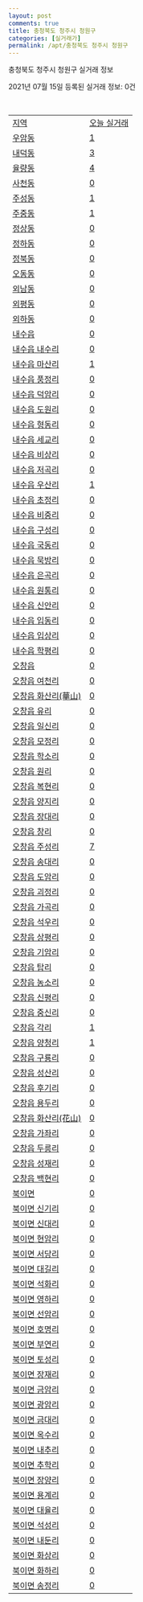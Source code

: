 ```yaml
---
layout: post
comments: true
title: 충청북도 청주시 청원구
categories: [실거래가]
permalink: /apt/충청북도 청주시 청원구
---
```


충청북도 청주시 청원구 실거래 정보

2021년 07월 15일 등록된 실거래 정보: 0건

<script type="text/javascript">
  google.charts.load('current', {'packages':['corechart']});
  google.charts.setOnLoadCallback(drawChart);

  function drawChart() {
    var data = google.visualization.arrayToDataTable([['거래일', '매매', '전월세', '전매'], ['20-07', 85, 235, 10], ['20-08', 145, 394, 16], ['20-09', 181, 417, 14], ['20-10', 222, 407, 12], ['20-11', 327, 332, 28], ['20-12', 402, 364, 15], ['21-01', 430, 338, 14], ['21-02', 329, 364, 13], ['21-03', 304, 384, 11], ['21-04', 243, 299, 19], ['21-05', 263, 217, 17], ['21-06', 186, 213, 14], ['21-07', 36, 52, 2]]);

    var options = {
      title: '최근 1년간 유형별 거래량 추이',
      legend: { position: 'bottom' }
    };

    var chart = new google.visualization.LineChart(document.getElementById('columnchart_material'));
    chart.draw(data, (options));
  }
</script>

<div id="columnchart_material" style="width: 95%; margin-left: -35px"></div>
<br>
<table class="sortable">
  <tr>
    <td><a href="#">지역</a></td>
    <td><a href="#">오늘 실거래</a></td>
  </tr>

  
  <tr class="item">
    <td><a href="충청북도 청주시 청원구 우암동">우암동</a></td>
    <td><a href="충청북도 청주시 청원구 우암동">1</a></td>
  </tr>
    

  <tr class="item">
    <td><a href="충청북도 청주시 청원구 내덕동">내덕동</a></td>
    <td><a href="충청북도 청주시 청원구 내덕동">3</a></td>
  </tr>
    

  <tr class="item">
    <td><a href="충청북도 청주시 청원구 율량동">율량동</a></td>
    <td><a href="충청북도 청주시 청원구 율량동">4</a></td>
  </tr>
    

  <tr class="item">
    <td><a href="충청북도 청주시 청원구 사천동">사천동</a></td>
    <td><a href="충청북도 청주시 청원구 사천동">0</a></td>
  </tr>
    

  <tr class="item">
    <td><a href="충청북도 청주시 청원구 주성동">주성동</a></td>
    <td><a href="충청북도 청주시 청원구 주성동">1</a></td>
  </tr>
    

  <tr class="item">
    <td><a href="충청북도 청주시 청원구 주중동">주중동</a></td>
    <td><a href="충청북도 청주시 청원구 주중동">1</a></td>
  </tr>
    

  <tr class="item">
    <td><a href="충청북도 청주시 청원구 정상동">정상동</a></td>
    <td><a href="충청북도 청주시 청원구 정상동">0</a></td>
  </tr>
    

  <tr class="item">
    <td><a href="충청북도 청주시 청원구 정하동">정하동</a></td>
    <td><a href="충청북도 청주시 청원구 정하동">0</a></td>
  </tr>
    

  <tr class="item">
    <td><a href="충청북도 청주시 청원구 정북동">정북동</a></td>
    <td><a href="충청북도 청주시 청원구 정북동">0</a></td>
  </tr>
    

  <tr class="item">
    <td><a href="충청북도 청주시 청원구 오동동">오동동</a></td>
    <td><a href="충청북도 청주시 청원구 오동동">0</a></td>
  </tr>
    

  <tr class="item">
    <td><a href="충청북도 청주시 청원구 외남동">외남동</a></td>
    <td><a href="충청북도 청주시 청원구 외남동">0</a></td>
  </tr>
    

  <tr class="item">
    <td><a href="충청북도 청주시 청원구 외평동">외평동</a></td>
    <td><a href="충청북도 청주시 청원구 외평동">0</a></td>
  </tr>
    

  <tr class="item">
    <td><a href="충청북도 청주시 청원구 외하동">외하동</a></td>
    <td><a href="충청북도 청주시 청원구 외하동">0</a></td>
  </tr>
    

  <tr class="item">
    <td><a href="충청북도 청주시 청원구 내수읍">내수읍</a></td>
    <td><a href="충청북도 청주시 청원구 내수읍">0</a></td>
  </tr>
    

  <tr class="item">
    <td><a href="충청북도 청주시 청원구 내수읍 내수리">내수읍 내수리</a></td>
    <td><a href="충청북도 청주시 청원구 내수읍 내수리">0</a></td>
  </tr>
    

  <tr class="item">
    <td><a href="충청북도 청주시 청원구 내수읍 마산리">내수읍 마산리</a></td>
    <td><a href="충청북도 청주시 청원구 내수읍 마산리">1</a></td>
  </tr>
    

  <tr class="item">
    <td><a href="충청북도 청주시 청원구 내수읍 풍정리">내수읍 풍정리</a></td>
    <td><a href="충청북도 청주시 청원구 내수읍 풍정리">0</a></td>
  </tr>
    

  <tr class="item">
    <td><a href="충청북도 청주시 청원구 내수읍 덕암리">내수읍 덕암리</a></td>
    <td><a href="충청북도 청주시 청원구 내수읍 덕암리">0</a></td>
  </tr>
    

  <tr class="item">
    <td><a href="충청북도 청주시 청원구 내수읍 도원리">내수읍 도원리</a></td>
    <td><a href="충청북도 청주시 청원구 내수읍 도원리">0</a></td>
  </tr>
    

  <tr class="item">
    <td><a href="충청북도 청주시 청원구 내수읍 형동리">내수읍 형동리</a></td>
    <td><a href="충청북도 청주시 청원구 내수읍 형동리">0</a></td>
  </tr>
    

  <tr class="item">
    <td><a href="충청북도 청주시 청원구 내수읍 세교리">내수읍 세교리</a></td>
    <td><a href="충청북도 청주시 청원구 내수읍 세교리">0</a></td>
  </tr>
    

  <tr class="item">
    <td><a href="충청북도 청주시 청원구 내수읍 비상리">내수읍 비상리</a></td>
    <td><a href="충청북도 청주시 청원구 내수읍 비상리">0</a></td>
  </tr>
    

  <tr class="item">
    <td><a href="충청북도 청주시 청원구 내수읍 저곡리">내수읍 저곡리</a></td>
    <td><a href="충청북도 청주시 청원구 내수읍 저곡리">0</a></td>
  </tr>
    

  <tr class="item">
    <td><a href="충청북도 청주시 청원구 내수읍 우산리">내수읍 우산리</a></td>
    <td><a href="충청북도 청주시 청원구 내수읍 우산리">1</a></td>
  </tr>
    

  <tr class="item">
    <td><a href="충청북도 청주시 청원구 내수읍 초정리">내수읍 초정리</a></td>
    <td><a href="충청북도 청주시 청원구 내수읍 초정리">0</a></td>
  </tr>
    

  <tr class="item">
    <td><a href="충청북도 청주시 청원구 내수읍 비중리">내수읍 비중리</a></td>
    <td><a href="충청북도 청주시 청원구 내수읍 비중리">0</a></td>
  </tr>
    

  <tr class="item">
    <td><a href="충청북도 청주시 청원구 내수읍 구성리">내수읍 구성리</a></td>
    <td><a href="충청북도 청주시 청원구 내수읍 구성리">0</a></td>
  </tr>
    

  <tr class="item">
    <td><a href="충청북도 청주시 청원구 내수읍 국동리">내수읍 국동리</a></td>
    <td><a href="충청북도 청주시 청원구 내수읍 국동리">0</a></td>
  </tr>
    

  <tr class="item">
    <td><a href="충청북도 청주시 청원구 내수읍 묵방리">내수읍 묵방리</a></td>
    <td><a href="충청북도 청주시 청원구 내수읍 묵방리">0</a></td>
  </tr>
    

  <tr class="item">
    <td><a href="충청북도 청주시 청원구 내수읍 은곡리">내수읍 은곡리</a></td>
    <td><a href="충청북도 청주시 청원구 내수읍 은곡리">0</a></td>
  </tr>
    

  <tr class="item">
    <td><a href="충청북도 청주시 청원구 내수읍 원통리">내수읍 원통리</a></td>
    <td><a href="충청북도 청주시 청원구 내수읍 원통리">0</a></td>
  </tr>
    

  <tr class="item">
    <td><a href="충청북도 청주시 청원구 내수읍 신안리">내수읍 신안리</a></td>
    <td><a href="충청북도 청주시 청원구 내수읍 신안리">0</a></td>
  </tr>
    

  <tr class="item">
    <td><a href="충청북도 청주시 청원구 내수읍 입동리">내수읍 입동리</a></td>
    <td><a href="충청북도 청주시 청원구 내수읍 입동리">0</a></td>
  </tr>
    

  <tr class="item">
    <td><a href="충청북도 청주시 청원구 내수읍 입상리">내수읍 입상리</a></td>
    <td><a href="충청북도 청주시 청원구 내수읍 입상리">0</a></td>
  </tr>
    

  <tr class="item">
    <td><a href="충청북도 청주시 청원구 내수읍 학평리">내수읍 학평리</a></td>
    <td><a href="충청북도 청주시 청원구 내수읍 학평리">0</a></td>
  </tr>
    

  <tr class="item">
    <td><a href="충청북도 청주시 청원구 오창읍">오창읍</a></td>
    <td><a href="충청북도 청주시 청원구 오창읍">0</a></td>
  </tr>
    

  <tr class="item">
    <td><a href="충청북도 청주시 청원구 오창읍 여천리">오창읍 여천리</a></td>
    <td><a href="충청북도 청주시 청원구 오창읍 여천리">0</a></td>
  </tr>
    

  <tr class="item">
    <td><a href="충청북도 청주시 청원구 오창읍 화산리(華山)">오창읍 화산리(華山)</a></td>
    <td><a href="충청북도 청주시 청원구 오창읍 화산리(華山)">0</a></td>
  </tr>
    

  <tr class="item">
    <td><a href="충청북도 청주시 청원구 오창읍 유리">오창읍 유리</a></td>
    <td><a href="충청북도 청주시 청원구 오창읍 유리">0</a></td>
  </tr>
    

  <tr class="item">
    <td><a href="충청북도 청주시 청원구 오창읍 일신리">오창읍 일신리</a></td>
    <td><a href="충청북도 청주시 청원구 오창읍 일신리">0</a></td>
  </tr>
    

  <tr class="item">
    <td><a href="충청북도 청주시 청원구 오창읍 모정리">오창읍 모정리</a></td>
    <td><a href="충청북도 청주시 청원구 오창읍 모정리">0</a></td>
  </tr>
    

  <tr class="item">
    <td><a href="충청북도 청주시 청원구 오창읍 학소리">오창읍 학소리</a></td>
    <td><a href="충청북도 청주시 청원구 오창읍 학소리">0</a></td>
  </tr>
    

  <tr class="item">
    <td><a href="충청북도 청주시 청원구 오창읍 원리">오창읍 원리</a></td>
    <td><a href="충청북도 청주시 청원구 오창읍 원리">0</a></td>
  </tr>
    

  <tr class="item">
    <td><a href="충청북도 청주시 청원구 오창읍 복현리">오창읍 복현리</a></td>
    <td><a href="충청북도 청주시 청원구 오창읍 복현리">0</a></td>
  </tr>
    

  <tr class="item">
    <td><a href="충청북도 청주시 청원구 오창읍 양지리">오창읍 양지리</a></td>
    <td><a href="충청북도 청주시 청원구 오창읍 양지리">0</a></td>
  </tr>
    

  <tr class="item">
    <td><a href="충청북도 청주시 청원구 오창읍 장대리">오창읍 장대리</a></td>
    <td><a href="충청북도 청주시 청원구 오창읍 장대리">0</a></td>
  </tr>
    

  <tr class="item">
    <td><a href="충청북도 청주시 청원구 오창읍 창리">오창읍 창리</a></td>
    <td><a href="충청북도 청주시 청원구 오창읍 창리">0</a></td>
  </tr>
    

  <tr class="item">
    <td><a href="충청북도 청주시 청원구 오창읍 주성리">오창읍 주성리</a></td>
    <td><a href="충청북도 청주시 청원구 오창읍 주성리">7</a></td>
  </tr>
    

  <tr class="item">
    <td><a href="충청북도 청주시 청원구 오창읍 송대리">오창읍 송대리</a></td>
    <td><a href="충청북도 청주시 청원구 오창읍 송대리">0</a></td>
  </tr>
    

  <tr class="item">
    <td><a href="충청북도 청주시 청원구 오창읍 도암리">오창읍 도암리</a></td>
    <td><a href="충청북도 청주시 청원구 오창읍 도암리">0</a></td>
  </tr>
    

  <tr class="item">
    <td><a href="충청북도 청주시 청원구 오창읍 괴정리">오창읍 괴정리</a></td>
    <td><a href="충청북도 청주시 청원구 오창읍 괴정리">0</a></td>
  </tr>
    

  <tr class="item">
    <td><a href="충청북도 청주시 청원구 오창읍 가곡리">오창읍 가곡리</a></td>
    <td><a href="충청북도 청주시 청원구 오창읍 가곡리">0</a></td>
  </tr>
    

  <tr class="item">
    <td><a href="충청북도 청주시 청원구 오창읍 석우리">오창읍 석우리</a></td>
    <td><a href="충청북도 청주시 청원구 오창읍 석우리">0</a></td>
  </tr>
    

  <tr class="item">
    <td><a href="충청북도 청주시 청원구 오창읍 상평리">오창읍 상평리</a></td>
    <td><a href="충청북도 청주시 청원구 오창읍 상평리">0</a></td>
  </tr>
    

  <tr class="item">
    <td><a href="충청북도 청주시 청원구 오창읍 기암리">오창읍 기암리</a></td>
    <td><a href="충청북도 청주시 청원구 오창읍 기암리">0</a></td>
  </tr>
    

  <tr class="item">
    <td><a href="충청북도 청주시 청원구 오창읍 탑리">오창읍 탑리</a></td>
    <td><a href="충청북도 청주시 청원구 오창읍 탑리">0</a></td>
  </tr>
    

  <tr class="item">
    <td><a href="충청북도 청주시 청원구 오창읍 농소리">오창읍 농소리</a></td>
    <td><a href="충청북도 청주시 청원구 오창읍 농소리">0</a></td>
  </tr>
    

  <tr class="item">
    <td><a href="충청북도 청주시 청원구 오창읍 신평리">오창읍 신평리</a></td>
    <td><a href="충청북도 청주시 청원구 오창읍 신평리">0</a></td>
  </tr>
    

  <tr class="item">
    <td><a href="충청북도 청주시 청원구 오창읍 중신리">오창읍 중신리</a></td>
    <td><a href="충청북도 청주시 청원구 오창읍 중신리">0</a></td>
  </tr>
    

  <tr class="item">
    <td><a href="충청북도 청주시 청원구 오창읍 각리">오창읍 각리</a></td>
    <td><a href="충청북도 청주시 청원구 오창읍 각리">1</a></td>
  </tr>
    

  <tr class="item">
    <td><a href="충청북도 청주시 청원구 오창읍 양청리">오창읍 양청리</a></td>
    <td><a href="충청북도 청주시 청원구 오창읍 양청리">1</a></td>
  </tr>
    

  <tr class="item">
    <td><a href="충청북도 청주시 청원구 오창읍 구룡리">오창읍 구룡리</a></td>
    <td><a href="충청북도 청주시 청원구 오창읍 구룡리">0</a></td>
  </tr>
    

  <tr class="item">
    <td><a href="충청북도 청주시 청원구 오창읍 성산리">오창읍 성산리</a></td>
    <td><a href="충청북도 청주시 청원구 오창읍 성산리">0</a></td>
  </tr>
    

  <tr class="item">
    <td><a href="충청북도 청주시 청원구 오창읍 후기리">오창읍 후기리</a></td>
    <td><a href="충청북도 청주시 청원구 오창읍 후기리">0</a></td>
  </tr>
    

  <tr class="item">
    <td><a href="충청북도 청주시 청원구 오창읍 용두리">오창읍 용두리</a></td>
    <td><a href="충청북도 청주시 청원구 오창읍 용두리">0</a></td>
  </tr>
    

  <tr class="item">
    <td><a href="충청북도 청주시 청원구 오창읍 화산리(花山)">오창읍 화산리(花山)</a></td>
    <td><a href="충청북도 청주시 청원구 오창읍 화산리(花山)">0</a></td>
  </tr>
    

  <tr class="item">
    <td><a href="충청북도 청주시 청원구 오창읍 가좌리">오창읍 가좌리</a></td>
    <td><a href="충청북도 청주시 청원구 오창읍 가좌리">0</a></td>
  </tr>
    

  <tr class="item">
    <td><a href="충청북도 청주시 청원구 오창읍 두릉리">오창읍 두릉리</a></td>
    <td><a href="충청북도 청주시 청원구 오창읍 두릉리">0</a></td>
  </tr>
    

  <tr class="item">
    <td><a href="충청북도 청주시 청원구 오창읍 성재리">오창읍 성재리</a></td>
    <td><a href="충청북도 청주시 청원구 오창읍 성재리">0</a></td>
  </tr>
    

  <tr class="item">
    <td><a href="충청북도 청주시 청원구 오창읍 백현리">오창읍 백현리</a></td>
    <td><a href="충청북도 청주시 청원구 오창읍 백현리">0</a></td>
  </tr>
    

  <tr class="item">
    <td><a href="충청북도 청주시 청원구 북이면">북이면</a></td>
    <td><a href="충청북도 청주시 청원구 북이면">0</a></td>
  </tr>
    

  <tr class="item">
    <td><a href="충청북도 청주시 청원구 북이면 신기리">북이면 신기리</a></td>
    <td><a href="충청북도 청주시 청원구 북이면 신기리">0</a></td>
  </tr>
    

  <tr class="item">
    <td><a href="충청북도 청주시 청원구 북이면 신대리">북이면 신대리</a></td>
    <td><a href="충청북도 청주시 청원구 북이면 신대리">0</a></td>
  </tr>
    

  <tr class="item">
    <td><a href="충청북도 청주시 청원구 북이면 현암리">북이면 현암리</a></td>
    <td><a href="충청북도 청주시 청원구 북이면 현암리">0</a></td>
  </tr>
    

  <tr class="item">
    <td><a href="충청북도 청주시 청원구 북이면 서당리">북이면 서당리</a></td>
    <td><a href="충청북도 청주시 청원구 북이면 서당리">0</a></td>
  </tr>
    

  <tr class="item">
    <td><a href="충청북도 청주시 청원구 북이면 대길리">북이면 대길리</a></td>
    <td><a href="충청북도 청주시 청원구 북이면 대길리">0</a></td>
  </tr>
    

  <tr class="item">
    <td><a href="충청북도 청주시 청원구 북이면 석화리">북이면 석화리</a></td>
    <td><a href="충청북도 청주시 청원구 북이면 석화리">0</a></td>
  </tr>
    

  <tr class="item">
    <td><a href="충청북도 청주시 청원구 북이면 영하리">북이면 영하리</a></td>
    <td><a href="충청북도 청주시 청원구 북이면 영하리">0</a></td>
  </tr>
    

  <tr class="item">
    <td><a href="충청북도 청주시 청원구 북이면 선암리">북이면 선암리</a></td>
    <td><a href="충청북도 청주시 청원구 북이면 선암리">0</a></td>
  </tr>
    

  <tr class="item">
    <td><a href="충청북도 청주시 청원구 북이면 호명리">북이면 호명리</a></td>
    <td><a href="충청북도 청주시 청원구 북이면 호명리">0</a></td>
  </tr>
    

  <tr class="item">
    <td><a href="충청북도 청주시 청원구 북이면 부연리">북이면 부연리</a></td>
    <td><a href="충청북도 청주시 청원구 북이면 부연리">0</a></td>
  </tr>
    

  <tr class="item">
    <td><a href="충청북도 청주시 청원구 북이면 토성리">북이면 토성리</a></td>
    <td><a href="충청북도 청주시 청원구 북이면 토성리">0</a></td>
  </tr>
    

  <tr class="item">
    <td><a href="충청북도 청주시 청원구 북이면 장재리">북이면 장재리</a></td>
    <td><a href="충청북도 청주시 청원구 북이면 장재리">0</a></td>
  </tr>
    

  <tr class="item">
    <td><a href="충청북도 청주시 청원구 북이면 금암리">북이면 금암리</a></td>
    <td><a href="충청북도 청주시 청원구 북이면 금암리">0</a></td>
  </tr>
    

  <tr class="item">
    <td><a href="충청북도 청주시 청원구 북이면 광암리">북이면 광암리</a></td>
    <td><a href="충청북도 청주시 청원구 북이면 광암리">0</a></td>
  </tr>
    

  <tr class="item">
    <td><a href="충청북도 청주시 청원구 북이면 금대리">북이면 금대리</a></td>
    <td><a href="충청북도 청주시 청원구 북이면 금대리">0</a></td>
  </tr>
    

  <tr class="item">
    <td><a href="충청북도 청주시 청원구 북이면 옥수리">북이면 옥수리</a></td>
    <td><a href="충청북도 청주시 청원구 북이면 옥수리">0</a></td>
  </tr>
    

  <tr class="item">
    <td><a href="충청북도 청주시 청원구 북이면 내추리">북이면 내추리</a></td>
    <td><a href="충청북도 청주시 청원구 북이면 내추리">0</a></td>
  </tr>
    

  <tr class="item">
    <td><a href="충청북도 청주시 청원구 북이면 추학리">북이면 추학리</a></td>
    <td><a href="충청북도 청주시 청원구 북이면 추학리">0</a></td>
  </tr>
    

  <tr class="item">
    <td><a href="충청북도 청주시 청원구 북이면 장양리">북이면 장양리</a></td>
    <td><a href="충청북도 청주시 청원구 북이면 장양리">0</a></td>
  </tr>
    

  <tr class="item">
    <td><a href="충청북도 청주시 청원구 북이면 용계리">북이면 용계리</a></td>
    <td><a href="충청북도 청주시 청원구 북이면 용계리">0</a></td>
  </tr>
    

  <tr class="item">
    <td><a href="충청북도 청주시 청원구 북이면 대율리">북이면 대율리</a></td>
    <td><a href="충청북도 청주시 청원구 북이면 대율리">0</a></td>
  </tr>
    

  <tr class="item">
    <td><a href="충청북도 청주시 청원구 북이면 석성리">북이면 석성리</a></td>
    <td><a href="충청북도 청주시 청원구 북이면 석성리">0</a></td>
  </tr>
    

  <tr class="item">
    <td><a href="충청북도 청주시 청원구 북이면 내둔리">북이면 내둔리</a></td>
    <td><a href="충청북도 청주시 청원구 북이면 내둔리">0</a></td>
  </tr>
    

  <tr class="item">
    <td><a href="충청북도 청주시 청원구 북이면 화상리">북이면 화상리</a></td>
    <td><a href="충청북도 청주시 청원구 북이면 화상리">0</a></td>
  </tr>
    

  <tr class="item">
    <td><a href="충청북도 청주시 청원구 북이면 화하리">북이면 화하리</a></td>
    <td><a href="충청북도 청주시 청원구 북이면 화하리">0</a></td>
  </tr>
    

  <tr class="item">
    <td><a href="충청북도 청주시 청원구 북이면 송정리">북이면 송정리</a></td>
    <td><a href="충청북도 청주시 청원구 북이면 송정리">0</a></td>
  </tr>
    


</table>


    